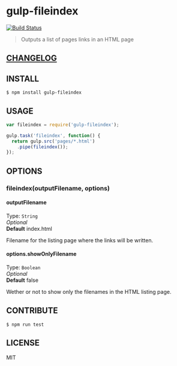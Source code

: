 # gulp-fileindex  

[![Build
Status](https://travis-ci.org/raiseandfall/gulp-fileindex.svg)](https://travis-ci.org/raiseandfall/gulp-fileindex)  

> Outputs a list of pages links in an HTML page

## [CHANGELOG](./CHANGELOG.md)

## INSTALL
```shell
$ npm install gulp-fileindex
```

## USAGE
```javascript
var fileindex = require('gulp-fileindex');

gulp.task('fileindex', function() {
  return gulp.src('pages/*.html')
    .pipe(fileindex());
});
```

## OPTIONS

### fileindex(outputFilename, options)

#### outputFilename
Type: `String`  
_Optional_  
**Default** index.html  

Filename for the listing page where the links will be written.

#### options.showOnlyFilename
Type: `Boolean`  
_Optional_  
**Default** false  

Wether or not to show only the filenames in the HTML listing page.

## CONTRIBUTE
```shell
$ npm run test
```

## LICENSE
MIT
